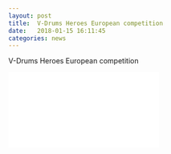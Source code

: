 ```yaml
---
layout: post
title:  V-Drums Heroes European competition
date:   2018-01-15 16:11:45
categories: news
---
```

V-Drums Heroes European competition

<div class="videowrapper">
<iframe src="//www.youtube.com/embed/L2_os1qpEq0" frameborder="0" allowfullscreen></iframe> 
</div>

